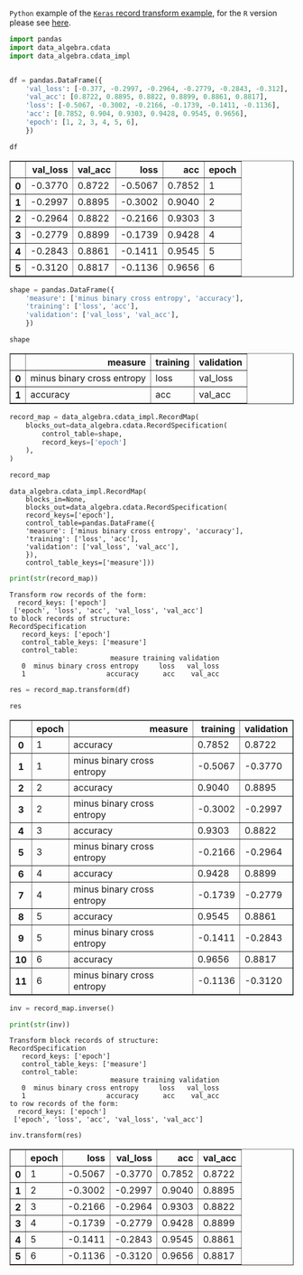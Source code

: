 
`Python` example of the [`Keras` record transform example](http://winvector.github.io/FluidData/FluidDataReshapingWithCdata.html), for the `R` version please see [here](https://github.com/WinVector/rquery/blob/master/Examples/Inverse/Inverse.md).


```python
import pandas
import data_algebra.cdata
import data_algebra.cdata_impl


df = pandas.DataFrame({
    'val_loss': [-0.377, -0.2997, -0.2964, -0.2779, -0.2843, -0.312],
    'val_acc': [0.8722, 0.8895, 0.8822, 0.8899, 0.8861, 0.8817],
    'loss': [-0.5067, -0.3002, -0.2166, -0.1739, -0.1411, -0.1136],
    'acc': [0.7852, 0.904, 0.9303, 0.9428, 0.9545, 0.9656],
    'epoch': [1, 2, 3, 4, 5, 6],
    })

df
```




<div>
<style scoped>
    .dataframe tbody tr th:only-of-type {
        vertical-align: middle;
    }

    .dataframe tbody tr th {
        vertical-align: top;
    }

    .dataframe thead th {
        text-align: right;
    }
</style>
<table border="1" class="dataframe">
  <thead>
    <tr style="text-align: right;">
      <th></th>
      <th>val_loss</th>
      <th>val_acc</th>
      <th>loss</th>
      <th>acc</th>
      <th>epoch</th>
    </tr>
  </thead>
  <tbody>
    <tr>
      <th>0</th>
      <td>-0.3770</td>
      <td>0.8722</td>
      <td>-0.5067</td>
      <td>0.7852</td>
      <td>1</td>
    </tr>
    <tr>
      <th>1</th>
      <td>-0.2997</td>
      <td>0.8895</td>
      <td>-0.3002</td>
      <td>0.9040</td>
      <td>2</td>
    </tr>
    <tr>
      <th>2</th>
      <td>-0.2964</td>
      <td>0.8822</td>
      <td>-0.2166</td>
      <td>0.9303</td>
      <td>3</td>
    </tr>
    <tr>
      <th>3</th>
      <td>-0.2779</td>
      <td>0.8899</td>
      <td>-0.1739</td>
      <td>0.9428</td>
      <td>4</td>
    </tr>
    <tr>
      <th>4</th>
      <td>-0.2843</td>
      <td>0.8861</td>
      <td>-0.1411</td>
      <td>0.9545</td>
      <td>5</td>
    </tr>
    <tr>
      <th>5</th>
      <td>-0.3120</td>
      <td>0.8817</td>
      <td>-0.1136</td>
      <td>0.9656</td>
      <td>6</td>
    </tr>
  </tbody>
</table>
</div>




```python
shape = pandas.DataFrame({
    'measure': ['minus binary cross entropy', 'accuracy'],
    'training': ['loss', 'acc'],
    'validation': ['val_loss', 'val_acc'],
    })

shape
```




<div>
<style scoped>
    .dataframe tbody tr th:only-of-type {
        vertical-align: middle;
    }

    .dataframe tbody tr th {
        vertical-align: top;
    }

    .dataframe thead th {
        text-align: right;
    }
</style>
<table border="1" class="dataframe">
  <thead>
    <tr style="text-align: right;">
      <th></th>
      <th>measure</th>
      <th>training</th>
      <th>validation</th>
    </tr>
  </thead>
  <tbody>
    <tr>
      <th>0</th>
      <td>minus binary cross entropy</td>
      <td>loss</td>
      <td>val_loss</td>
    </tr>
    <tr>
      <th>1</th>
      <td>accuracy</td>
      <td>acc</td>
      <td>val_acc</td>
    </tr>
  </tbody>
</table>
</div>




```python
record_map = data_algebra.cdata_impl.RecordMap(
    blocks_out=data_algebra.cdata.RecordSpecification(
        control_table=shape,
        record_keys=['epoch']
    ),
)

record_map
```




    data_algebra.cdata_impl.RecordMap(
        blocks_in=None,
        blocks_out=data_algebra.cdata.RecordSpecification(
        record_keys=['epoch'],
        control_table=pandas.DataFrame({
        'measure': ['minus binary cross entropy', 'accuracy'],
        'training': ['loss', 'acc'],
        'validation': ['val_loss', 'val_acc'],
        }),
        control_table_keys=['measure']))




```python
print(str(record_map))
```

    Transform row records of the form:
      record_keys: ['epoch']
     ['epoch', 'loss', 'acc', 'val_loss', 'val_acc']
    to block records of structure:
    RecordSpecification
       record_keys: ['epoch']
       control_table_keys: ['measure']
       control_table:
                             measure training validation
       0  minus binary cross entropy     loss   val_loss
       1                    accuracy      acc    val_acc
    



```python
res = record_map.transform(df)

res
```




<div>
<style scoped>
    .dataframe tbody tr th:only-of-type {
        vertical-align: middle;
    }

    .dataframe tbody tr th {
        vertical-align: top;
    }

    .dataframe thead th {
        text-align: right;
    }
</style>
<table border="1" class="dataframe">
  <thead>
    <tr style="text-align: right;">
      <th></th>
      <th>epoch</th>
      <th>measure</th>
      <th>training</th>
      <th>validation</th>
    </tr>
  </thead>
  <tbody>
    <tr>
      <th>0</th>
      <td>1</td>
      <td>accuracy</td>
      <td>0.7852</td>
      <td>0.8722</td>
    </tr>
    <tr>
      <th>1</th>
      <td>1</td>
      <td>minus binary cross entropy</td>
      <td>-0.5067</td>
      <td>-0.3770</td>
    </tr>
    <tr>
      <th>2</th>
      <td>2</td>
      <td>accuracy</td>
      <td>0.9040</td>
      <td>0.8895</td>
    </tr>
    <tr>
      <th>3</th>
      <td>2</td>
      <td>minus binary cross entropy</td>
      <td>-0.3002</td>
      <td>-0.2997</td>
    </tr>
    <tr>
      <th>4</th>
      <td>3</td>
      <td>accuracy</td>
      <td>0.9303</td>
      <td>0.8822</td>
    </tr>
    <tr>
      <th>5</th>
      <td>3</td>
      <td>minus binary cross entropy</td>
      <td>-0.2166</td>
      <td>-0.2964</td>
    </tr>
    <tr>
      <th>6</th>
      <td>4</td>
      <td>accuracy</td>
      <td>0.9428</td>
      <td>0.8899</td>
    </tr>
    <tr>
      <th>7</th>
      <td>4</td>
      <td>minus binary cross entropy</td>
      <td>-0.1739</td>
      <td>-0.2779</td>
    </tr>
    <tr>
      <th>8</th>
      <td>5</td>
      <td>accuracy</td>
      <td>0.9545</td>
      <td>0.8861</td>
    </tr>
    <tr>
      <th>9</th>
      <td>5</td>
      <td>minus binary cross entropy</td>
      <td>-0.1411</td>
      <td>-0.2843</td>
    </tr>
    <tr>
      <th>10</th>
      <td>6</td>
      <td>accuracy</td>
      <td>0.9656</td>
      <td>0.8817</td>
    </tr>
    <tr>
      <th>11</th>
      <td>6</td>
      <td>minus binary cross entropy</td>
      <td>-0.1136</td>
      <td>-0.3120</td>
    </tr>
  </tbody>
</table>
</div>




```python
inv = record_map.inverse()

print(str(inv))
```

    Transform block records of structure:
    RecordSpecification
       record_keys: ['epoch']
       control_table_keys: ['measure']
       control_table:
                             measure training validation
       0  minus binary cross entropy     loss   val_loss
       1                    accuracy      acc    val_acc
    to row records of the form:
      record_keys: ['epoch']
     ['epoch', 'loss', 'acc', 'val_loss', 'val_acc']
    



```python
inv.transform(res)
```




<div>
<style scoped>
    .dataframe tbody tr th:only-of-type {
        vertical-align: middle;
    }

    .dataframe tbody tr th {
        vertical-align: top;
    }

    .dataframe thead th {
        text-align: right;
    }
</style>
<table border="1" class="dataframe">
  <thead>
    <tr style="text-align: right;">
      <th></th>
      <th>epoch</th>
      <th>loss</th>
      <th>val_loss</th>
      <th>acc</th>
      <th>val_acc</th>
    </tr>
  </thead>
  <tbody>
    <tr>
      <th>0</th>
      <td>1</td>
      <td>-0.5067</td>
      <td>-0.3770</td>
      <td>0.7852</td>
      <td>0.8722</td>
    </tr>
    <tr>
      <th>1</th>
      <td>2</td>
      <td>-0.3002</td>
      <td>-0.2997</td>
      <td>0.9040</td>
      <td>0.8895</td>
    </tr>
    <tr>
      <th>2</th>
      <td>3</td>
      <td>-0.2166</td>
      <td>-0.2964</td>
      <td>0.9303</td>
      <td>0.8822</td>
    </tr>
    <tr>
      <th>3</th>
      <td>4</td>
      <td>-0.1739</td>
      <td>-0.2779</td>
      <td>0.9428</td>
      <td>0.8899</td>
    </tr>
    <tr>
      <th>4</th>
      <td>5</td>
      <td>-0.1411</td>
      <td>-0.2843</td>
      <td>0.9545</td>
      <td>0.8861</td>
    </tr>
    <tr>
      <th>5</th>
      <td>6</td>
      <td>-0.1136</td>
      <td>-0.3120</td>
      <td>0.9656</td>
      <td>0.8817</td>
    </tr>
  </tbody>
</table>
</div>


